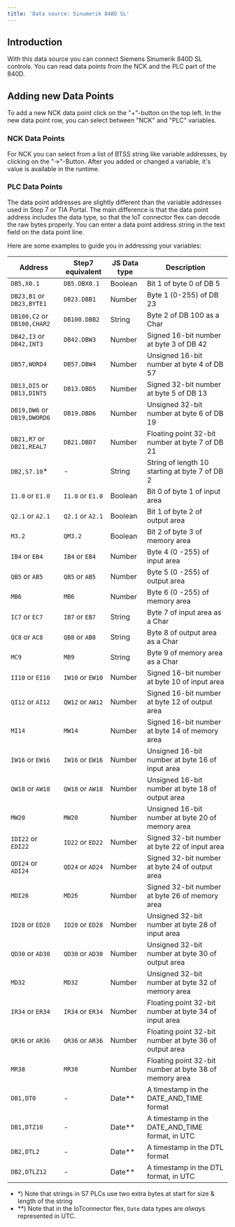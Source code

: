 ```yaml
---
title: 'Data source: Sinumerik 840D SL'
---
```


## Introduction

With this data source you can connect Siemens Sinumerik 840D SL controls. You can read data points from the NCK and the PLC part of the 840D.

## Adding new Data Points

To add a new NCK data point click on the "+"-button on the top left. In the new data point row, you can select between "NCK" and "PLC" variables.

### NCK Data Points

For NCK you can select from a list of BTSS string like variable addresses, by clicking on the "->"-Button. After you added or changed a variable, it's value is available in the runtime.

### PLC Data Points

The data point addresses are slightly different than the variable addresses used in Step 7 or TIA Portal. The main difference is that the data point address includes the data type, so that the IoT connector flex can decode the raw bytes properly. You can enter a data point address string in the text field on the data point line.

Here are some examples to guide you in addressing your variables:

| Address                     | Step7 equivalent | JS Data type | Description                                            |
| --------------------------- | ---------------- | ------------ | ------------------------------------------------------ |
| `DB5,X0.1`                  | `DB5.DBX0.1`     | Boolean      | Bit 1 of byte 0 of DB 5                                |
| `DB23,B1` or `DB23,BYTE1`   | `DB23.DBB1`      | Number       | Byte 1 (0-255) of DB 23                                |
| `DB100,C2` or `DB100,CHAR2` | `DB100.DBB2`     | String       | Byte 2 of DB 100 as a Char                             |
| `DB42,I3` or `DB42,INT3`    | `DB42.DBW3`      | Number       | Signed 16-bit number at byte 3 of DB 42                |
| `DB57,WORD4`                | `DB57.DBW4`      | Number       | Unsigned 16-bit number at byte 4 of DB 57              |
| `DB13,DI5` or `DB13,DINT5`  | `DB13.DBD5`      | Number       | Signed 32-bit number at byte 5 of DB 13                |
| `DB19,DW6` or `DB19,DWORD6` | `DB19.DBD6`      | Number       | Unsigned 32-bit number at byte 6 of DB 19              |
| `DB21,R7` or `DB21,REAL7`   | `DB21.DBD7`      | Number       | Floating point 32-bit number at byte 7 of DB 21        |
| `DB2,S7.10`\*               | -                | String       | String of length 10 starting at byte 7 of DB 2         |
| `I1.0` or `E1.0`            | `I1.0` or `E1.0` | Boolean      | Bit 0 of byte 1 of input area                          |
| `Q2.1` or `A2.1`            | `Q2.1` or `A2.1` | Boolean      | Bit 1 of byte 2 of output area                         |
| `M3.2`                      | `QM3.2`          | Boolean      | Bit 2 of byte 3 of memory area                         |
| `IB4` or `EB4`              | `IB4` or `EB4`   | Number       | Byte 4 (0 -255) of input area                          |
| `QB5` or `AB5`              | `QB5` or `AB5`   | Number       | Byte 5 (0 -255) of output area                         |
| `MB6`                       | `MB6`            | Number       | Byte 6 (0 -255) of memory area                         |
| `IC7` or `EC7`              | `IB7` or `EB7`   | String       | Byte 7 of input area as a Char                         |
| `QC8` or `AC8`              | `QB8` or `AB8`   | String       | Byte 8 of output area as a Char                        |
| `MC9`                       | `MB9`            | String       | Byte 9 of memory area as a Char                        |
| `II10` or `EI10`            | `IW10` or `EW10` | Number       | Signed 16-bit number at byte 10 of input area          |
| `QI12` or `AI12`            | `QW12` or `AW12` | Number       | Signed 16-bit number at byte 12 of output area         |
| `MI14`                      | `MW14`           | Number       | Signed 16-bit number at byte 14 of memory area         |
| `IW16` or `EW16`            | `IW16` or `EW16` | Number       | Unsigned 16-bit number at byte 16 of input area        |
| `QW18` or `AW18`            | `QW18` or `AW18` | Number       | Unsigned 16-bit number at byte 18 of output area       |
| `MW20`                      | `MW20`           | Number       | Unsigned 16-bit number at byte 20 of memory area       |
| `IDI22` or `EDI22`          | `ID22` or `ED22` | Number       | Signed 32-bit number at byte 22 of input area          |
| `QDI24` or `ADI24`          | `QD24` or `AD24` | Number       | Signed 32-bit number at byte 24 of output area         |
| `MDI26`                     | `MD26`           | Number       | Signed 32-bit number at byte 26 of memory area         |
| `ID28` or `ED28`            | `ID28` or `ED28` | Number       | Unsigned 32-bit number at byte 28 of input area        |
| `QD30` or `AD30`            | `QD30` or `AD30` | Number       | Unsigned 32-bit number at byte 30 of output area       |
| `MD32`                      | `MD32`           | Number       | Unsigned 32-bit number at byte 32 of memory area       |
| `IR34` or `ER34`            | `IR34` or `ER34` | Number       | Floating point 32-bit number at byte 34 of input area  |
| `QR36` or `AR36`            | `QR36` or `AR36` | Number       | Floating point 32-bit number at byte 36 of output area |
| `MR38`                      | `MR38`           | Number       | Floating point 32-bit number at byte 38 of memory area |
| `DB1,DT0`                   | -                | Date\*\*     | A timestamp in the DATE_AND_TIME format                |
| `DB1,DTZ10`                 | -                | Date\*\*     | A timestamp in the DATE_AND_TIME format, in UTC        |
| `DB2,DTL2`                  | -                | Date\*\*     | A timestamp in the DTL format                          |
| `DB2,DTLZ12`                | -                | Date\*\*     | A timestamp in the DTL format, in UTC                  |

- \*) Note that strings in S7 PLCs use two extra bytes at start for size & length of the string
- \*\*) Note that in the IoTconnector flex, `Date` data types are _always_ represented in UTC.
